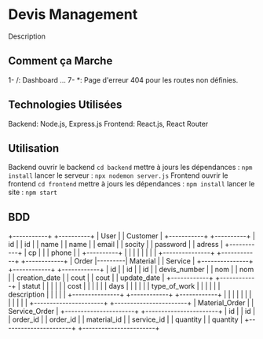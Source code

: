 # Devis Management 
Description


## Comment ça Marche
1- /: Dashboard
...
7- *: Page d'erreur 404 pour les routes non définies.


## Technologies Utilisées
Backend: Node.js, Express.js
Frontend: React.js, React Router


## Utilisation
Backend
ouvrir le backend ```cd backend```
mettre à jours les dépendances : ```npm install```
lancer le serveur : ```npx nodemon server.js```
Frontend
ouvrir le frontend ```cd frontend```
mettre à jours les dépendances : ```npm install```
lancer le site : ```npm start```


## BDD
+-----------+          +----------+
|   User    |          | Customer |
+-----------+          +----------+
| id        |          | id       |
| name      |          | name     |
| email     |          | socity   |
| password  |          | adress   |
+-----------+          | cp       |
        |              | phone    |
        |              +----------+
        |                    |
        |                    |
        |                    |
        |                    |
+---------------+         +------------+       +------------+
|  Order        |---------|  Material  |       |  Service   |
+---------------+         +------------+       +------------+
| id            |         | id         |       | id         |
| devis_number  |         | nom        |       | nom        |
| creation_date |         | cout       |       | cout       |
| update_date   |         +------------+       +------------+
| statut        |         |            |       |            |
| cost          |         |            |       |            |
| days          |         |            |       |            |
| type_of_work  |         |            |       |            |
| description   |         |            |       |            |
+---------------+         +------------+       +------------+
        |                    |                    |
        |                    |                    |
        |                    |                    |
        |                    |                    |
+----------------------+  +-----------------------+
|   Material_Order     |  |    Service_Order      |
+----------------------+  +-----------------------+
| id                   |  | id                    |
| order_id             |  | order_id              |
| material_id          |  | service_id            |
| quantity             |  | quantity              |
+----------------------+  +-----------------------+
